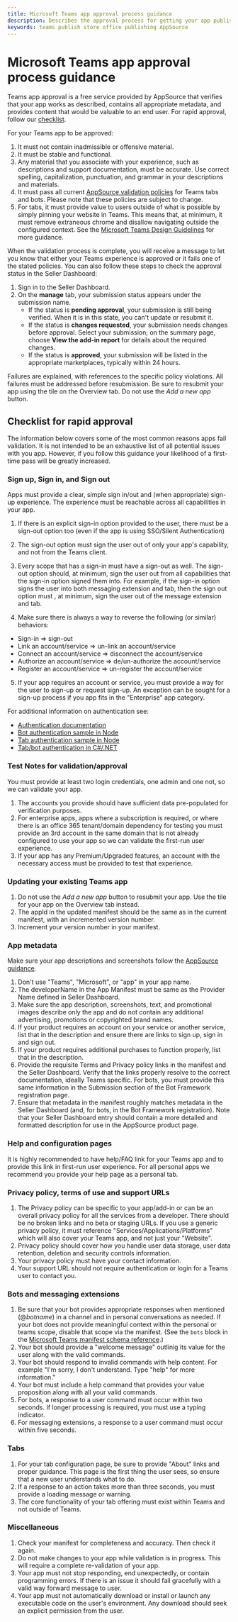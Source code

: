 ```yaml
---
title: Microsoft Teams app approval process guidance
description: Describes the approval process for getting your app published to the Microsoft Teams app store
keywords: teams publish store office publishing AppSource
---
```

# Microsoft Teams app approval process guidance

Teams app approval is a free service provided by AppSource that verifies that your app works as described, contains all appropriate metadata, and provides content that would be valuable to an end user. For rapid approval, follow our [checklist](#checklist-for-rapid-approval).

For your Teams app to be approved:

1. It must not contain inadmissible or offensive material.
2. It must be stable and functional.
3. Any material that you associate with your experience, such as descriptions and support documentation, must be accurate. Use correct spelling, capitalization, punctuation, and grammar in your descriptions and materials.
4. It must pass all current [AppSource validation policies](https://dev.office.com/officestore/docs/validation-policies) for Teams tabs and bots. Please note that these policies are subject to change.
5. For tabs, it must provide value to users outside of what is possible by simply pinning your website in Teams. This means that, at minimum, it must remove extraneous chrome and disallow navigating outside the configured context. See the [Microsoft Teams Design Guidelines](~/resources/design/overview.md) for more guidance.

When the validation process is complete, you will receive a message to let you know that either your Teams experience is approved or it fails one of the stated policies. You can also follow these steps to check the approval status in the Seller Dashboard:

1. Sign in to the Seller Dashboard.
2. On the **manage** tab, your submission status appears under the submission name.
   * If the status is **pending approval**, your submission is still being verified. When it is in this state, you can't update or resubmit it.
   * If the status is **changes requested**, your submission needs changes before approval. Select your submission; on the summary page, choose **View the add-in report** for details about the required changes.
   * If the status is **approved**, your submission will be listed in the appropriate marketplaces, typically within 24 hours.

Failures are explained, with references to the specific policy violations. All failures must be addressed before resubmission. Be sure to resubmit your app using the tile on the Overview tab. Do not use the *Add a new app* button.

## Checklist for rapid approval

The information below covers some of the most common reasons apps fail validation. It is not intended to be an exhaustive list of all potential issues with you app. However, if you follow this guidance your likelihood of a first-time pass will be greatly increased.

### Sign up, Sign in, and Sign out

Apps must provide a clear, simple sign in/out and (when appropriate) sign-up experience. The experience must be reachable across all capabilities in your app.

1. If there is an explicit sign-in option provided to the user, there must be a sign-out option too (even if the app is using SSO/Silent Authentication)
2. The sign-out option must sign the user out of only your app's capability, and not from the Teams client.
3. Every scope that has a sign-in must have a sign-out as well. The sign-out option should, at minimum, sign the user out from all capabilities that the sign-in option signed them into. For example, if the sign-in option signs the user into both messaging extension and tab, then the sign out option must , at minimum, sign the user out of the message extension and tab.

4. Make sure there is always a way to reverse the following (or similar) behaviors:
  * Sign-in => sign-out
  * Link an account/service => un-link an account/service
  * Connect an account/service => disconnect the account/service
  * Authorize an account/service => de/un-authorize the account/service
  * Register an account/service => un-register the account/service
5. If your app requires an account or service, you must provide a way for the user to sign-up or request sign-up. An exception can be sought for a sign-up process if you app fits in the "Enterprise" app category.

For additional information on authentication see:

* [Authentication documentation](~/concepts/authentication/authentication.md)
* [Bot authentication sample in Node](https://github.com/OfficeDev/microsoft-teams-sample-auth-node)
* [Tab authentication sample in Node](https://github.com/OfficeDev/microsoft-teams-sample-complete-node)
* [Tab/bot authentication in C#/.NET](https://github.com/OfficeDev/microsoft-teams-sample-complete-csharp)

### Test Notes for validation/approval

You must provide at least two login credentials, one admin and one not, so we can validate your app.

1. The accounts you provide should have sufficient data pre-populated for verification purposes.
2. For enterprise apps, apps where a subscription is required, or where there is an office 365 tenant/domain dependency for testing you must provide an 3rd account in the same domain that is not already configured to use your app so we can validate the first-run user experience.
3. If your app has any Premium/Upgraded features, an account with the necessary access must be provided to test that experience.

### Updating your existing Teams app

1. Do not use the *Add a new app* button to resubmit your app. Use the tile for your app on the Overview tab instead.
2. The appId in the updated manifest should be the same as in the current manifest, with an incremented version number.
3. Increment your version number in your manifest.

### App metadata

Make sure your app descriptions and screenshots follow the [AppSource guidance](/office/dev/store/create-effective-office-store-listings).

1. Don't use "Teams", "Microsoft", or "app" in your app name.
2. The developerName in the App Manifest must be same as the Provider Name defined in Seller Dashboard.
3. Make sure the app description, screenshots, text, and promotional images describe only the app and do not contain any additional advertising, promotions or copyrighted brand names.
4. If your product requires an account on your service or another service, list that in the description and ensure there are links to sign up, sign in and sign out.
5. If your product requires additional purchases to function properly, list that in the description.
6. Provide the requisite Terms and Privacy policy links in the manifest and the Seller Dashboard. Verify that the links properly resolve to the correct documentation, ideally Teams specific. For bots, you must provide this same information in the Submission section of the Bot Framework registration page.
7. Ensure that metadata in the manifest roughly matches metadata in the Seller Dashboard (and, for bots, in the Bot Framework registration). Note that your Seller Dashboard entry should contain a more detailed and formatted description for use in the AppSource product page.

### Help and configuration pages

It is highly recommended to have help/FAQ link for your Teams app and to provide this link in first-run user experience. For all personal apps we recommend you provide your help page as a personal tab.

### Privacy policy, terms of use and support URLs

1. The Privacy policy can be specific to your app/add-in or can be an overall privacy policy for all the services from a developer. There should be no broken links and no beta or staging URLs. If you use a generic privacy policy, it must reference "Services/Applications/Platforms" which will also cover your Teams app, and not just your "Website".
2. Privacy policy should cover how you handle user data storage, user data retention, deletion and security controls information.
3. Your privacy policy must have your contact information.
4. Your support URL should not require authentication or login for a Teams user to contact you.

### Bots and messaging extensions

1. Be sure that your bot provides appropriate responses when mentioned (@*botname*) in a channel and in personal conversations as needed. If your bot does not provide meaningful context within the personal or teams scope, disable that scope via the manifest. (See the `bots` block in the [Microsoft Teams manifest schema reference](~/resources/schema/manifest-schema.md#bots).)
2. Your bot should provide a "welcome message" outlinig its value for the user along with the valid commands.
3. Your bot should respond to invalid commands with help content. For example "I'm sorry, I don't understand. Type "help" for more information."
4. Your bot must include a help command that provides your value proposition along with all your valid commands.
5. For bots, a response to a user command must occur within two seconds. If longer processing is required, you must use a typing indicator.
6. For messaging extensions, a response to a user command must occur within five seconds.

### Tabs

1. For your tab configuration page, be sure to provide "About" links and proper guidance. This page is the first thing the user sees, so ensure that a new user understands what to do.
2. If a response to an action takes more than three seconds, you must provide a loading message or warning.
3. The core functionality of your tab offering must exist within Teams and not outside of Teams.

### Miscellaneous

1. Check your manifest for completeness and accuracy. Then check it again.
2. Do not make changes to your app while validation is in progress. This will require a complete re-validation of your app.
3. Your app  must not stop responding, end unexpectedly, or contain programming errors. If there is an issue it should fail gracefully with a valid way forward message to user.
4. Your app must not automatically download or install or launch any executable code on the user's environment. Any download should seek an explicit permission from the user.

